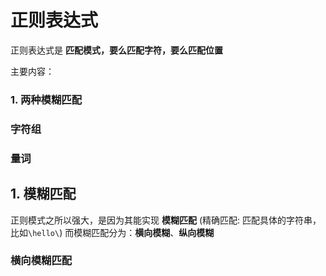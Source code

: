 # 正则表达式

正则表达式是 **匹配模式，要么匹配字符，要么匹配位置**

主要内容：

### 1. 两种模糊匹配
### 字符组
### 量词


## 1. 模糊匹配

正则模式之所以强大，是因为其能实现 **模糊匹配** (精确匹配: 匹配具体的字符串，比如`\hello\`)
而模糊匹配分为：**横向模糊**、**纵向模糊**

### 横向模糊匹配